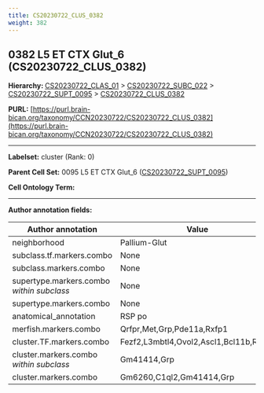 ```yaml
---
title: CS20230722_CLUS_0382
weight: 382
---
```

## 0382 L5 ET CTX Glut_6 (CS20230722_CLUS_0382)
<b>Hierarchy: </b>
[CS20230722_CLAS_01](../CS20230722_CLAS_01) >
[CS20230722_SUBC_022](../CS20230722_SUBC_022) >
[CS20230722_SUPT_0095](../CS20230722_SUPT_0095) >
[CS20230722_CLUS_0382](../CS20230722_CLUS_0382)

**PURL:** [https://purl.brain-bican.org/taxonomy/CCN20230722/CS20230722_CLUS_0382](https://purl.brain-bican.org/taxonomy/CCN20230722/CS20230722_CLUS_0382)

---


**Labelset:** cluster (Rank: 0)

**Parent Cell Set:** 0095 L5 ET CTX Glut_6 ([CS20230722_SUPT_0095](../CS20230722_SUPT_0095))



**Cell Ontology Term:** 

[MARKER GENES.]: #


---

[TRANSFERRED ANNOTATIONS.]: #


[AUTHOR ANNOTATION FIELDS.]: #


**Author annotation fields:**

| Author annotation | Value |
|-------------------|-------|
|neighborhood|Pallium-Glut|
|subclass.tf.markers.combo|None|
|subclass.markers.combo|None|
|supertype.markers.combo _within subclass_|None|
|supertype.markers.combo|None|
|anatomical_annotation|RSP po|
|merfish.markers.combo|Qrfpr,Met,Grp,Pde11a,Rxfp1|
|cluster.TF.markers.combo|Fezf2,L3mbtl4,Ovol2,Ascl1,Bcl11b,Rreb1|
|cluster.markers.combo _within subclass_|Gm41414,Grp|
|cluster.markers.combo|Gm6260,C1ql2,Gm41414,Grp|
